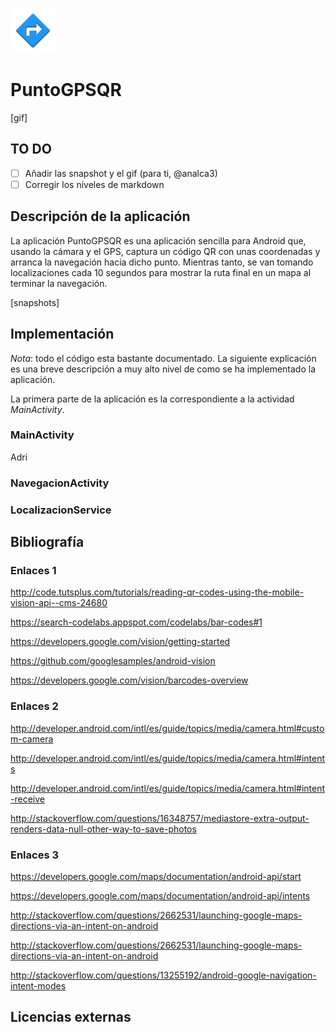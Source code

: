 ![PuntoGPSQR](app/src/main/res/mipmap-hdpi/ic_launcher.png)


# PuntoGPSQR

[gif]

## TO DO

* [ ] Añadir las snapshot y el gif (para ti, @analca3)
* [ ] Corregir los niveles de markdown

## Descripción de la aplicación

La aplicación PuntoGPSQR es una aplicación sencilla para Android que, usando la cámara y el GPS, captura un código QR con unas coordenadas y arranca la navegación hacia dicho punto. Mientras tanto, se van tomando localizaciones cada 10 segundos para mostrar la ruta final en un mapa al terminar la navegación.

[snapshots]


## Implementación

*Nota*: todo el código esta bastante documentado. La siguiente explicación es una breve descripción a muy alto nivel de como se ha implementado la aplicación.


La primera parte de la aplicación es la correspondiente a la actividad *MainActivity*.

### MainActivity

Adri

### NavegacionActivity

### LocalizacionService


## Bibliografía


### Enlaces 1

http://code.tutsplus.com/tutorials/reading-qr-codes-using-the-mobile-vision-api--cms-24680

https://search-codelabs.appspot.com/codelabs/bar-codes#1

https://developers.google.com/vision/getting-started

https://github.com/googlesamples/android-vision

https://developers.google.com/vision/barcodes-overview

### Enlaces 2

http://developer.android.com/intl/es/guide/topics/media/camera.html#custom-camera

http://developer.android.com/intl/es/guide/topics/media/camera.html#intents

http://developer.android.com/intl/es/guide/topics/media/camera.html#intent-receive

http://stackoverflow.com/questions/16348757/mediastore-extra-output-renders-data-null-other-way-to-save-photos

### Enlaces 3

https://developers.google.com/maps/documentation/android-api/start

https://developers.google.com/maps/documentation/android-api/intents

http://stackoverflow.com/questions/2662531/launching-google-maps-directions-via-an-intent-on-android

http://stackoverflow.com/questions/2662531/launching-google-maps-directions-via-an-intent-on-android

http://stackoverflow.com/questions/13255192/android-google-navigation-intent-modes

## Licencias externas
